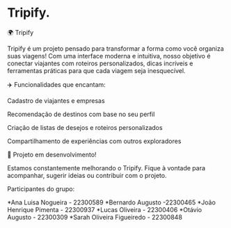 # Tripify.
 🌍 Tripify

Tripify é um projeto pensado para transformar a forma como você organiza suas viagens! Com uma interface moderna e intuitiva, nosso objetivo é conectar viajantes com roteiros personalizados, dicas incríveis e ferramentas práticas para que cada viagem seja inesquecível.

✈️ Funcionalidades que encantam:

Cadastro de viajantes e empresas

Recomendação de destinos com base no seu perfil

Criação de listas de desejos e roteiros personalizados

Compartilhamento de experiências com outros exploradores

🚧 Projeto em desenvolvimento!



Estamos constantemente melhorando o Tripify. Fique à vontade para acompanhar, sugerir ideias ou contribuir com o projeto.



Participantes do grupo: 

*Ana Luisa Nogueira - 22300589
*Bernardo Augusto -22300465 
*João Henrique Pimenta - 22300937
*Lucas Oliveira - 22300406
*Otávio Augusto - 22300309 
*Sarah Oliveira Figueiredo - 22300848
